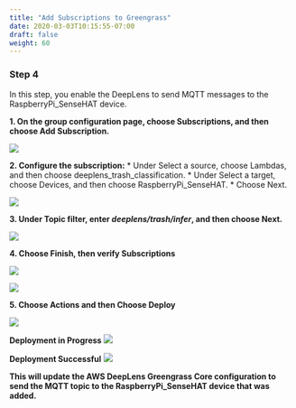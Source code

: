 ```yaml
---
title: "Add Subscriptions to Greengrass"
date: 2020-03-03T10:15:55-07:00
draft: false
weight: 60
---
```

### Step 4 

In this step, you enable the DeepLens to send MQTT messages to the RaspberryPi_SenseHAT device.

**1. On the group configuration page, choose Subscriptions, and then choose Add Subscription.**

![](/images/400_advanced/410_build_a_custom_ml/416_connect_iot/416d_add_gg_subscriptions/416d_step1_choose_subscription.png)

**2. Configure the subscription:**
    * Under Select a source, choose Lambdas, and then choose deeplens_trash_classification.
    * Under Select a target, choose Devices, and then choose RaspberryPi_SenseHAT.
    * Choose Next.

![](/images/400_advanced/410_build_a_custom_ml/416_connect_iot/416d_add_gg_subscriptions/416d_step2_add_subscription.png)


**3.	Under Topic filter, enter ***deeplens/trash/infer***, and then choose Next.**

![](/images/400_advanced/410_build_a_custom_ml/416_connect_iot/416d_add_gg_subscriptions/416d_step3_add_subscription_topic.png)

**4.	Choose Finish, then verify Subscriptions**

![](/images/400_advanced/410_build_a_custom_ml/416_connect_iot/416d_add_gg_subscriptions/416d_step4_add_subscription_finish.png)

![](/images/400_advanced/410_build_a_custom_ml/416_connect_iot/416d_add_gg_subscriptions/416d_step4b_add_subscription_verify.png)


**5.	Choose Actions and then Choose Deploy**

![](/images/400_advanced/410_build_a_custom_ml/416_connect_iot/416d_add_gg_subscriptions/416d_step5_add_subscription_deploy.png)

**Deployment in Progress**
![](/images/400_advanced/410_build_a_custom_ml/416_connect_iot/416d_add_gg_subscriptions/416d_step5_add_subscription_deploy_progress.png)


**Deployment Successful**
![](/images/400_advanced/410_build_a_custom_ml/416_connect_iot/416d_add_gg_subscriptions/416d_step5_add_subscription_sucess.png)



**This will update the AWS DeepLens Greengrass Core configuration to send the MQTT topic to the RaspberryPi_SenseHAT device that was added.**
